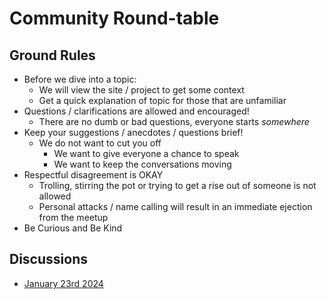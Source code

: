 # Community Round-table

## Ground Rules

* Before we dive into a topic:
  * We will view the site / project to get some context
  * Get a quick explanation of topic for those that are unfamiliar
* Questions / clarifications are allowed and encouraged!
  * There are no dumb or bad questions, everyone starts _somewhere_
* Keep your suggestions / anecdotes / questions brief!
  * We do not want to cut you off
    * We want to give everyone a chance to speak
    * We want to keep the conversations moving
* Respectful disagreement is OKAY
  * Trolling, stirring the pot or trying to get a rise out of someone is not allowed
  * Personal attacks / name calling will result in an immediate ejection from the meetup
* Be Curious and Be Kind

## Discussions

* [January 23rd 2024](./2024-01-23.md)
